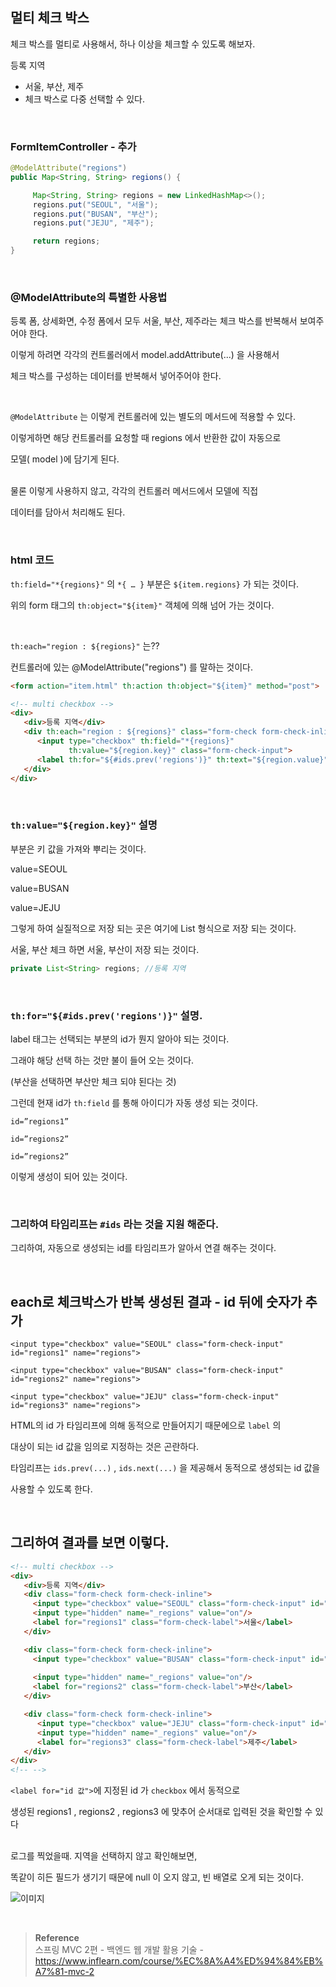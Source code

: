 ## 멀티 체크 박스

체크 박스를 멀티로 사용해서, 하나 이상을 체크할 수 있도록 해보자.

등록 지역

- 서울, 부산, 제주
- 체크 박스로 다중 선택할 수 있다.

<br/>

### FormItemController - 추가

```java
@ModelAttribute("regions")
public Map<String, String> regions() {

	 Map<String, String> regions = new LinkedHashMap<>();
	 regions.put("SEOUL", "서울");
	 regions.put("BUSAN", "부산");
	 regions.put("JEJU", "제주");

	 return regions;
}
```

<br/>

### @ModelAttribute의 특별한 사용법

등록 폼, 상세화면, 수정 폼에서 모두 서울, 부산, 제주라는 체크 박스를 반복해서 보여주어야 한다. 

이렇게 하려면 각각의 컨트롤러에서 model.addAttribute(...) 을 사용해서 

체크 박스를 구성하는 데이터를 반복해서 넣어주어야 한다.

<br/>

`@ModelAttribute` 는 이렇게 컨트롤러에 있는 별도의 메서드에 적용할 수 있다.

이렇게하면 해당 컨트롤러를 요청할 때 regions 에서 반환한 값이 자동으로 

모델( model )에 담기게 된다.

<br/>물론 이렇게 사용하지 않고, 각각의 컨트롤러 메서드에서 모델에 직접 

데이터를 담아서 처리해도 된다.

<br/>

### html 코드

`th:field="*{regions}"` 의 `*{ … }`  부분은 `${item.regions}` 가 되는 것이다.

위의 form 태그의 `th:object="${item}"` 객체에 의해 넘어 가는 것이다.

<br/>

`th:each="region : ${regions}"` 는??

컨트롤러에 있는 @ModelAttribute("regions") 를 말하는 것이다.

```html
<form action="item.html" th:action th:object="${item}" method="post">

<!-- multi checkbox -->
<div>
   <div>등록 지역</div>
   <div th:each="region : ${regions}" class="form-check form-check-inline">
      <input type="checkbox" th:field="*{regions}" 
             th:value="${region.key}" class="form-check-input">
      <label th:for="${#ids.prev('regions')}" th:text="${region.value}" class="form-check-label">서울</label>
   </div>
</div>
```

<br/>

### `th:value="${region.key}"` 설명

부분은 키 값을 가져와 뿌리는 것이다.

value=SEOUL

value=BUSAN

value=JEJU

그렇게 하여 실질적으로 저장 되는 곳은 여기에 List 형식으로 저장 되는 것이다. 

서울, 부산 체크 하면 서울, 부산이 저장 되는 것이다.




```java
private List<String> regions; //등록 지역
```

<br/>


### `th:for="${#ids.prev('regions')}"` 설명.

label 태그는 선택되는 부분의 id가 뭔지 알아야 되는 것이다. 

그래야 해당 선택 하는 것만 불이 들어 오는 것이다.

(부산을 선택하면 부산만 체크 되야 된다는 것) 

그런데 현재 id가 `th:field` 를 통해 아이디가 자동 생성 되는 것이다.

`id=”regions1”`

`id=”regions2”`

`id=”regions2”`

이렇게 생성이 되어 있는 것이다.


<br/>

### 그리하여 타임리프는 `#ids` 라는 것을 지원 해준다.

그리하여, 자동으로 생성되는 id를 타임리프가 알아서 연결 해주는 것이다.

<br/>

## each로 체크박스가 반복 생성된 결과 - id 뒤에 숫자가 추가

```
<input type="checkbox" value="SEOUL" class="form-check-input" id="regions1" name="regions">

<input type="checkbox" value="BUSAN" class="form-check-input" id="regions2" name="regions">

<input type="checkbox" value="JEJU" class="form-check-input" id="regions3" name="regions">
```

HTML의 id 가 타임리프에 의해 동적으로 만들어지기 때문에으로 `label` 의

대상이 되는 id 값을 임의로 지정하는 것은 곤란하다. 

타임리프는 `ids.prev(...)` , `ids.next(...)` 을 제공해서 동적으로 생성되는 id 값을 

사용할 수 있도록 한다.

<br/>

## 그리하여 결과를 보면 이렇다.

```html
<!-- multi checkbox -->
<div>
   <div>등록 지역</div>
   <div class="form-check form-check-inline">
     <input type="checkbox" value="SEOUL" class="form-check-input" id="regions1" name="regions">
     <input type="hidden" name="_regions" value="on"/>
     <label for="regions1" class="form-check-label">서울</label>
   </div>

   <div class="form-check form-check-inline">
     <input type="checkbox" value="BUSAN" class="form-check-input" id="regions2" name="regions">
				
     <input type="hidden" name="_regions" value="on"/>
     <label for="regions2" class="form-check-label">부산</label>
   </div>

   <div class="form-check form-check-inline">
      <input type="checkbox" value="JEJU" class="form-check-input" id="regions3" name="regions">
      <input type="hidden" name="_regions" value="on"/>
      <label for="regions3" class="form-check-label">제주</label>
   </div>
</div>
<!-- -->
```

`<label for="id 값">`에 지정된 id 가 `checkbox` 에서 동적으로 

생성된 regions1 , regions2 , regions3 에 맞추어 순서대로 입력된 것을 확인할 수 있다

<br/>로그를 찍었을때. 지역을 선택하지 않고 확인해보면,

똑같이 히든 필드가 생기기 때문에 null 이 오지 않고, 빈 배열로 오게 되는 것이다.

![이미지](/programming/img/겨22.PNG)


<br/>

>**Reference** <br/>스프링 MVC 2편 - 백엔드 웹 개발 활용 기술 - https://www.inflearn.com/course/%EC%8A%A4%ED%94%84%EB%A7%81-mvc-2
